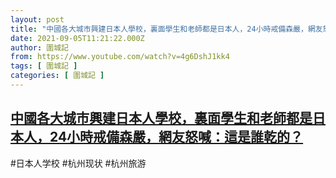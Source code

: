 ```yaml
---
layout: post
title: "中國各大城市興建日本人學校，裏面學生和老師都是日本人，24小時戒備森嚴，網友怒喊：這是誰乾的？"
date: 2021-09-05T11:21:22.000Z
author: 圍城記
from: https://www.youtube.com/watch?v=4g6DshJ1kk4
tags: [ 圍城記 ]
categories: [ 圍城記 ]
---
```

<!--1630840882000-->
[中國各大城市興建日本人學校，裏面學生和老師都是日本人，24小時戒備森嚴，網友怒喊：這是誰乾的？](https://www.youtube.com/watch?v=4g6DshJ1kk4)
------

<div>
#日本人学校 #杭州现状 #杭州旅游
</div>
